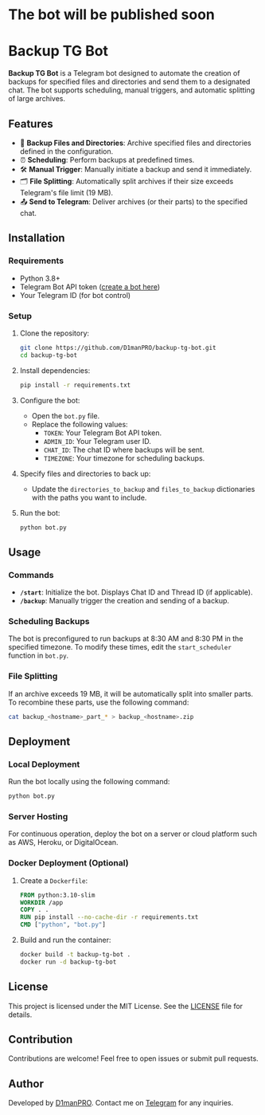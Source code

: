 # The bot will be published soon

# Backup TG Bot

**Backup TG Bot** is a Telegram bot designed to automate the creation of backups for specified files and directories and send them to a designated chat. The bot supports scheduling, manual triggers, and automatic splitting of large archives.

## Features

- 📁 **Backup Files and Directories**: Archive specified files and directories defined in the configuration.
- ⏰ **Scheduling**: Perform backups at predefined times.
- 🛠️ **Manual Trigger**: Manually initiate a backup and send it immediately.
- 🗂️ **File Splitting**: Automatically split archives if their size exceeds Telegram's file limit (19 MB).
- 📤 **Send to Telegram**: Deliver archives (or their parts) to the specified chat.

## Installation

### Requirements

- Python 3.8+
- Telegram Bot API token ([create a bot here](https://core.telegram.org/bots#botfather))
- Your Telegram ID (for bot control)

### Setup

1. Clone the repository:

   ```bash
   git clone https://github.com/D1manPRO/backup-tg-bot.git
   cd backup-tg-bot
   ```

2. Install dependencies:

   ```bash
   pip install -r requirements.txt
   ```

3. Configure the bot:
   - Open the `bot.py` file.
   - Replace the following values:
     - `TOKEN`: Your Telegram Bot API token.
     - `ADMIN_ID`: Your Telegram user ID.
     - `CHAT_ID`: The chat ID where backups will be sent.
     - `TIMEZONE`: Your timezone for scheduling backups.

4. Specify files and directories to back up:
   - Update the `directories_to_backup` and `files_to_backup` dictionaries with the paths you want to include.

5. Run the bot:

   ```bash
   python bot.py
   ```

## Usage

### Commands

- **`/start`**: Initialize the bot. Displays Chat ID and Thread ID (if applicable).
- **`/backup`**: Manually trigger the creation and sending of a backup.

### Scheduling Backups

The bot is preconfigured to run backups at 8:30 AM and 8:30 PM in the specified timezone. To modify these times, edit the `start_scheduler` function in `bot.py`.

### File Splitting

If an archive exceeds 19 MB, it will be automatically split into smaller parts. To recombine these parts, use the following command:

```bash
cat backup_<hostname>_part_* > backup_<hostname>.zip
```

## Deployment

### Local Deployment

Run the bot locally using the following command:

```bash
python bot.py
```

### Server Hosting

For continuous operation, deploy the bot on a server or cloud platform such as AWS, Heroku, or DigitalOcean.

### Docker Deployment (Optional)

1. Create a `Dockerfile`:

   ```dockerfile
   FROM python:3.10-slim
   WORKDIR /app
   COPY . .
   RUN pip install --no-cache-dir -r requirements.txt
   CMD ["python", "bot.py"]
   ```

2. Build and run the container:

   ```bash
   docker build -t backup-tg-bot .
   docker run -d backup-tg-bot
   ```

## License

This project is licensed under the MIT License. See the [LICENSE](LICENSE) file for details.

## Contribution

Contributions are welcome! Feel free to open issues or submit pull requests.

## Author

Developed by [D1manPRO](https://github.com/D1manPRO). Contact me on [Telegram](https://t.me/dpdevops) for any inquiries.
